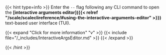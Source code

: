 &NewLine;

{{< hint type=info >}}
Enter the `--` flag following any CLI command to open the **[interactive arguments editor]({{< relref "/scale/scaleclireference/#using-the-interactive-arguments-editor" >}})** text-based user interface (TUI).

{{< expand "Click for more information" "v" >}}
{{< include file="/_includes/InteractiveArgsEditor.md" >}}
{{< /expand >}}

{{< /hint >}}
